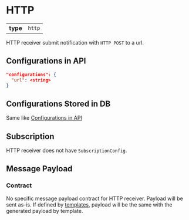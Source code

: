 # HTTP

|||
|---|---|
|**type**|`http`|

HTTP receiver submit notification with `HTTP POST` to a url.

## Configurations in API

```json
"configurations": {
  "url": <string>
}
```
## Configurations Stored in DB

Same like [Configurations in API](#configurations-in-api)

## Subscription

HTTP receiver does not have `SubscriptionConfig`.

## Message Payload

### Contract

No specific message payload contract for HTTP receiver. Payload will be sent as-is. If defined by [templates](../guides/template.md), payload will be the same with the generated payload by template.

